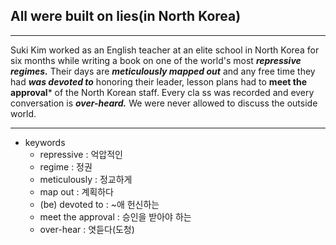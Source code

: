 ## All were built on lies(in North Korea)

***
Suki Kim worked as an English teacher at an elite school in North Korea for six months while writing a book on one of the world's most ***repressive regimes.***
Their days are ***meticulously mapped out*** and any free time they had ***was devoted to*** honoring their leader, lesson plans had to **meet the approval*** of the North Korean staff.
Every cla ss was recorded and every conversation is ***over-heard.*** We were never allowed to discuss the outside world.
***

* keywords
  - repressive : 억압적인
  - regime : 정권
  - meticulously : 정교하게
  - map out : 계획하다
  - (be) devoted to : ~애 헌신하는
  - meet the approval : 승인을 받아야 하는
  - over-hear : 엿듣다(도청)
